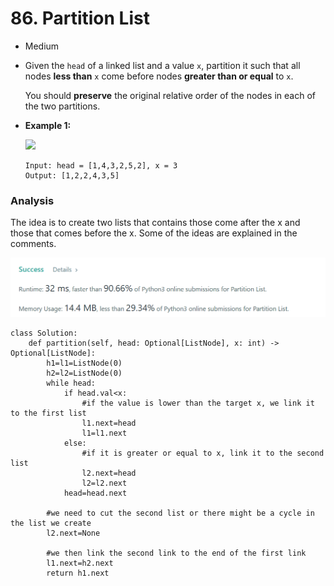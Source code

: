 # 86. Partition List

* Medium
*   Given the `head` of a linked list and a value `x`, partition it such that all nodes **less than** `x` come before nodes **greater than or equal** to `x`.

    You should **preserve** the original relative order of the nodes in each of the two partitions.
*   **Example 1:**

    ![](https://assets.leetcode.com/uploads/2021/01/04/partition.jpg)

    ```
    Input: head = [1,4,3,2,5,2], x = 3
    Output: [1,2,2,4,3,5]
    ```



### Analysis&#x20;

The idea is to create two lists that contains those come after the x and those that comes before the x. Some of the ideas are explained in the comments.&#x20;

![](<../.gitbook/assets/image (3) (1).png>)

```
class Solution:
    def partition(self, head: Optional[ListNode], x: int) -> Optional[ListNode]:
        h1=l1=ListNode(0)
        h2=l2=ListNode(0)
        while head:
            if head.val<x:
                #if the value is lower than the target x, we link it to the first list 
                l1.next=head
                l1=l1.next
            else:
                #if it is greater or equal to x, link it to the second list 
                l2.next=head
                l2=l2.next
            head=head.next
            
        #we need to cut the second list or there might be a cycle in the list we create
        l2.next=None
        
        #we then link the second link to the end of the first link
        l1.next=h2.next
        return h1.next
```
